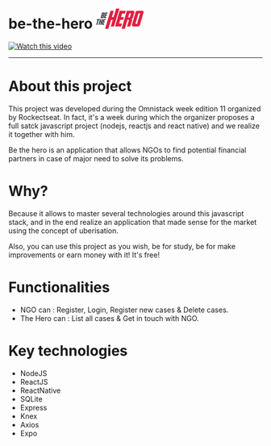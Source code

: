 # be-the-hero ![](mobile/src/assets/logo.png)


[![Watch this video](https://github.com/Sam-kemit/be-the-hero/blob/master/capture-app.PNG)](https://avatar-websites.s3.eu-west-3.amazonaws.com/BeTheHeroApp_trial_0.mp4)

---

# About this project
This project was developed during the Omnistack week edition 11 organized by Rockectseat. In fact, it's a week during which the organizer proposes a full satck javascript project (nodejs, reactjs and react native) and we realize it together with him. 

Be the hero is an application that allows NGOs to find potential financial partners in case of major need to solve its problems.


# Why?
Because it allows to master several technologies around this javascript stack, and in the end realize an application that made sense for the market using the concept of uberisation.

Also, you can use this project as you wish, be for study, be for make improvements or earn money with it!
It's free!

# Functionalities
- NGO can : Register, Login, Register new cases & Delete cases.
- The Hero can : List all cases & Get in touch with NGO.
  

# Key technologies
- NodeJS
- ReactJS
- ReactNative
- SQLite
- Express
- Knex
- Axios
- Expo
